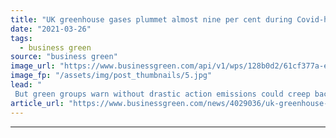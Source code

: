 ```yaml
---
title: "UK greenhouse gases plummet almost nine per cent during Covid-hit 2020"
date: "2021-03-26"
tags: 
  - business green
source: "business green"
image_url: "https://www.businessgreen.com/api/v1/wps/128b0d2/61cf377a-ef3b-455c-b2c5-aef4acf9bad8/2/iStock-1249619073-M20-Motorway-in-Kent-covid-lockdown-185x114.jpg"
image_fp: "/assets/img/post_thumbnails/5.jpg"
lead: "
 But green groups warn without drastic action emissions could creep back up again this year after freak 2020 ..."
article_url: "https://www.businessgreen.com/news/4029036/uk-greenhouse-gases-plummet-cent-covid-hit-2020"
---
```


---
